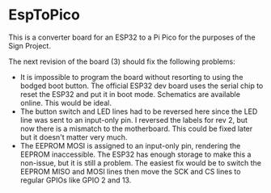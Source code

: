 # EspToPico
This is a converter board for an ESP32 to a Pi Pico for the purposes of the Sign Project.

The next revision of the board (3) should fix the following problems:
- It is impossible to program the board without resorting to using the bodged boot button. The official ESP32 dev board uses the serial chip to reset the ESP32 and put it in boot mode. Schematics are available online. This would be ideal.
- The button switch and LED lines had to be reversed here since the LED line was sent to an input-only pin. I reversed the labels for rev 2, but now there is a mismatch to the motherboard. This could be fixed later but it doesn't matter very much.
- The EEPROM MOSI is assigned to an input-only pin, rendering the EEPROM inaccessible. The ESP32 has enough storage to make this a non-issue, but it is still a problem. The easiest fix would be to switch the EEPROM MISO and MOSI lines then move the SCK and CS lines to regular GPIOs like GPIO 2 and 13.
